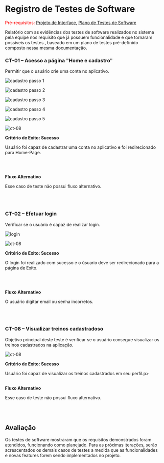 # Registro de Testes de Software

<span style="color:red">Pré-requisitos: <a href="https://github.com/ICEI-PUC-Minas-PMV-ADS/pmv-ads-2023-1-e3-proj-mov-t4-melhor-idade/blob/main/docs/04-Projeto%20de%20Interface.md"> Projeto de Interface</a></span>, <a href="https://github.com/ICEI-PUC-Minas-PMV-ADS/pmv-ads-2023-1-e3-proj-mov-t4-melhor-idade/blob/main/docs/08-Plano%20de%20Testes%20de%20Software.md"> Plano de Testes de Software</a>

Relatório com as evidências dos testes de software realizados no sistema pela equipe nos requisito que já possuem funcionalidade e que tornaram possíveis os testes , baseado em um plano de testes pré-definido composto nessa mesma documentação.




<h3>CT-01 – Acesso a página "Home e cadastro"</h3>
<p>Permitir que o usuário crie uma conta no aplicativo.</p>

![cadastro passo 1](https://user-images.githubusercontent.com/102563767/236706374-14f76b18-490d-4db8-aa03-3532f99fd8d4.png)

![cadastro passo 2](https://user-images.githubusercontent.com/102563767/236706381-53a67973-b4cd-4140-aad8-c7a3eb666ce8.png)

![cadastro passo 3](https://user-images.githubusercontent.com/102563767/236706387-daf0bcc2-da31-47c0-9a9a-db94635a0ddb.png)

![cadastro passo 4](https://user-images.githubusercontent.com/102563767/236706391-eff6ef4e-9440-4272-8e54-e6f32ccf56b4.png)

![cadastro passo 5](https://user-images.githubusercontent.com/102563767/236706395-7e451790-89d7-400e-ba4f-3772cf36c8be.png)



![ct-08](https://user-images.githubusercontent.com/102563767/236699882-9fe2ad5f-addf-4956-b740-2d77bae8cd31.png)


**Critério de Exito: Sucesso**
<p>Usuário foi capaz de cadastrar uma conta no aplicativo e foi redirecionado para Home-Page.</p>


<br></br>

**Fluxo Alternativo**
<p>Esse caso de teste não possui fluxo alternativo.</p>

<br></br>

<h3>CT-02 – Efetuar login</h3>
<p>Verificar se o usuário é capaz de realizar login.</p>

![login](https://user-images.githubusercontent.com/102563767/236706687-1ac62107-e8d6-48f1-8996-90e46c11d698.jpg)


![ct-08](https://user-images.githubusercontent.com/102563767/236699882-9fe2ad5f-addf-4956-b740-2d77bae8cd31.png)


**Critério de Exito: Sucesso**

<p> O login foi realizado com sucesso e o úsuario deve ser redirecionado para a página de Exito.</p>
  <br></br>

**Fluxo Alternativo**

<p>O usuário digitar email ou senha incorretos.</p>
<br></br>


<h3>CT-08 – Visualizar treinos cadastradoso</h3>
<p>Objetivo principal deste teste é verificar se o usuário consegue visualizar os treinos cadastrados na aplicação.</p>


![ct-08](https://user-images.githubusercontent.com/102563767/236699882-9fe2ad5f-addf-4956-b740-2d77bae8cd31.png)


**Critério de Exito: Sucesso**

<p>Usuário foi capaz de visualizar os treinos cadastrados em seu perfil.p>
  <br></br>

**Fluxo Alternativo**
<p>Esse caso de teste não possui fluxo alternativo.</p>
<br></br>



## Avaliação

Os testes de software mostraram que os requisitos demonstrados foram atendidos, funcionando como planejado. Para as próximas iterações, serão acrescentados os demais casos de testes a medida que as funcionalidades e novas features forem sendo implementados no projeto.
